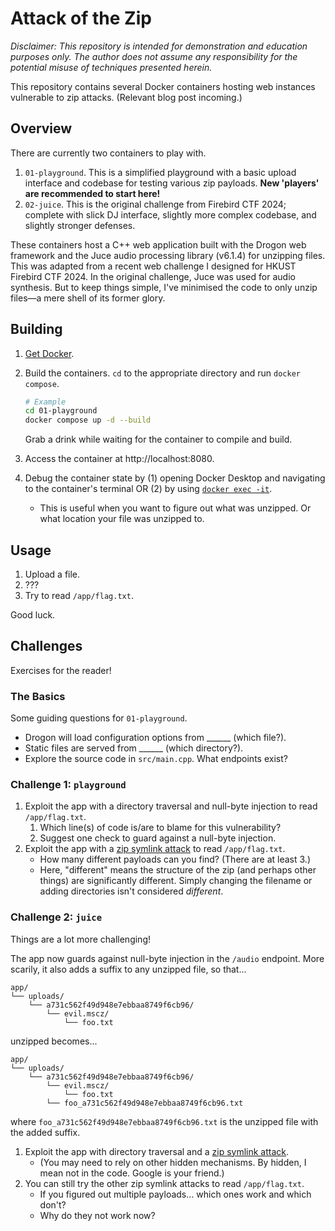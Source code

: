 # Attack of the Zip

*Disclaimer: This repository is intended for demonstration and education purposes only. The author does not assume any responsibility for the potential misuse of techniques presented herein.*

This repository contains several Docker containers hosting web instances vulnerable to zip attacks. (Relevant blog post incoming.)

<!-- TODO: link -->

## Overview

There are currently two containers to play with.

1. `01-playground`. This is a simplified playground with a basic upload interface and codebase for testing various zip payloads. **New 'players' are recommended to start here!**
2. `02-juice`. This is the original challenge from Firebird CTF 2024; complete with slick DJ interface, slightly more complex codebase, and slightly stronger defenses.

These containers host a C++ web application built with the Drogon web framework and the Juce audio processing library (v6.1.4) for unzipping files. This was adapted from a recent web challenge I designed for HKUST Firebird CTF 2024. In the original challenge, Juce was used for audio synthesis. But to keep things simple, I've minimised the code to only unzip files—a mere shell of its former glory.


## Building

1. [Get Docker](https://docs.docker.com/get-docker/).

2. Build the containers. `cd` to the appropriate directory and run `docker compose`.

    ```sh
    # Example
    cd 01-playground
    docker compose up -d --build
    ```

    Grab a drink while waiting for the container to compile and build.

3. Access the container at http://localhost:8080.

4. Debug the container state by (1) opening Docker Desktop and navigating to the container's terminal OR (2) by using [`docker exec -it`](https://stackoverflow.com/a/30173220/10239789).
    - This is useful when you want to figure out what was unzipped. Or what location your file was unzipped to.


## Usage

1. Upload a file.
2. ???
3. Try to read `/app/flag.txt`.

Good luck.

## Challenges

Exercises for the reader!

### The Basics

Some guiding questions for `01-playground`.

- Drogon will load configuration options from ______ (which file?).
- Static files are served from ______ (which directory?).
- Explore the source code in `src/main.cpp`. What endpoints exist?

### Challenge 1: `playground`

1. Exploit the app with a directory traversal and null-byte injection to read `/app/flag.txt`.
    1. Which line(s) of code is/are to blame for this vulnerability?
    2. Suggest one check to guard against a null-byte injection.
2. Exploit the app with a [zip symlink attack](https://trebledj.me/posts/attack-of-the-zip/#zip-symlink-attacks) to read `/app/flag.txt`.
    - How many different payloads can you find? (There are at least 3.)
    - Here, "different" means the structure of the zip (and perhaps other things) are significantly different. Simply changing the filename or adding directories isn't considered *different*.


### Challenge 2: `juice`

Things are a lot more challenging!

The app now guards against null-byte injection in the `/audio` endpoint. More scarily, it also adds a suffix to any unzipped file, so that...

```text
app/
└── uploads/
    └── a731c562f49d948e7ebbaa8749f6cb96/
        └── evil.mscz/
            └── foo.txt
```

unzipped becomes...

```text
app/
└── uploads/
    └── a731c562f49d948e7ebbaa8749f6cb96/
        └── evil.mscz/
            └── foo.txt
        └── foo_a731c562f49d948e7ebbaa8749f6cb96.txt
```

where `foo_a731c562f49d948e7ebbaa8749f6cb96.txt` is the unzipped file with the added suffix.

1. Exploit the app with directory traversal and a [zip symlink attack](https://trebledj.me/posts/attack-of-the-zip/#zip-symlink-attacks).
    - (You may need to rely on other hidden mechanisms. By hidden, I mean not in the code. Google is your friend.)
2. You can still try the other zip symlink attacks to read `/app/flag.txt`.
    - If you figured out multiple payloads... which ones work and which don't?
    - Why do they not work now?
